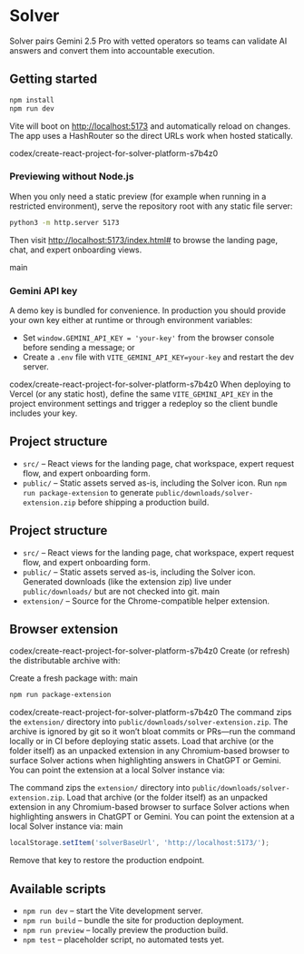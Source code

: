 # Solver

Solver pairs Gemini 2.5 Pro with vetted operators so teams can validate AI answers and convert them into accountable
execution.

## Getting started

```bash
npm install
npm run dev
```

Vite will boot on [http://localhost:5173](http://localhost:5173) and automatically reload on changes. The app uses a
HashRouter so the direct URLs work when hosted statically.

 codex/create-react-project-for-solver-platform-s7b4z0
### Previewing without Node.js

When you only need a static preview (for example when running in a restricted environment), serve the repository root
with any static file server:

```bash
python3 -m http.server 5173
```

Then visit [http://localhost:5173/index.html#](http://localhost:5173/index.html#) to browse the landing page, chat, and
expert onboarding views.

 main
### Gemini API key

A demo key is bundled for convenience. In production you should provide your own key either at runtime or through
environment variables:

- Set `window.GEMINI_API_KEY = 'your-key'` from the browser console before sending a message; or
- Create a `.env` file with `VITE_GEMINI_API_KEY=your-key` and restart the dev server.

 codex/create-react-project-for-solver-platform-s7b4z0
When deploying to Vercel (or any static host), define the same `VITE_GEMINI_API_KEY` in the project environment
settings and trigger a redeploy so the client bundle includes your key.

## Project structure

- `src/` – React views for the landing page, chat workspace, expert request flow, and expert onboarding form.
- `public/` – Static assets served as-is, including the Solver icon. Run `npm run package-extension` to generate
  `public/downloads/solver-extension.zip` before shipping a production build.

## Project structure

- `src/` – React views for the landing page, chat workspace, expert request flow, and expert onboarding form.
- `public/` – Static assets served as-is, including the Solver icon. Generated downloads (like the extension zip) live
  under `public/downloads/` but are not checked into git.
 main
- `extension/` – Source for the Chrome-compatible helper extension.

## Browser extension

 codex/create-react-project-for-solver-platform-s7b4z0
Create (or refresh) the distributable archive with:

Create a fresh package with:
 main

```bash
npm run package-extension
```

 codex/create-react-project-for-solver-platform-s7b4z0
The command zips the `extension/` directory into `public/downloads/solver-extension.zip`. The archive is ignored by
git so it won’t bloat commits or PRs—run the command locally or in CI before deploying static assets. Load that archive
(or the folder itself) as an unpacked extension in any Chromium-based browser to surface Solver actions when
highlighting answers in ChatGPT or Gemini. You can point the extension at a local Solver instance via:

The command zips the `extension/` directory into `public/downloads/solver-extension.zip`. Load that archive (or the
folder itself) as an unpacked extension in any Chromium-based browser to surface Solver actions when highlighting
answers in ChatGPT or Gemini. You can point the extension at a local Solver instance via:
 main

```js
localStorage.setItem('solverBaseUrl', 'http://localhost:5173/');
```

Remove that key to restore the production endpoint.

## Available scripts

- `npm run dev` – start the Vite development server.
- `npm run build` – bundle the site for production deployment.
- `npm run preview` – locally preview the production build.
- `npm test` – placeholder script, no automated tests yet.
